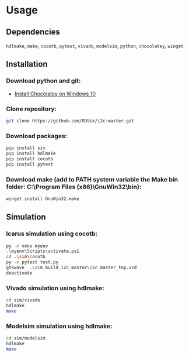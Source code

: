 # Usage

## Dependencies 

`hdlmake`, `make`, `cocotb`, `pytest`, `vivado`, `modelsim`, `python`, `chocolatey`, `winget`

## Installation

### Download python and git:
- [Install Chocolatey on Windows 10](https://gist.github.com/lopezjurip/2a188c90284bf239197b)

### Clone repository:
```bash
git clone https://github.com/RDSik/i2c-master.git
```

### Download packages:
```bash
pip install six
pip install hdlmake
pip install cocotb
pip install pytest
```

### Download make (add to PATH system variable the Make bin folder: C:\Program Files (x86)\GnuWin32\bin):
```bash
winget install GnuWin32.make
```

## Simulation

### Icarus simulation using cocotb:
```bash
py -m venv myenv
.\myenv\Scripts\activate.ps1
cd .\sim\cocotb
py -m pytest test.py
gtkwave  .\sim_build_i2c_master\i2c_master_top.vcd
deactivate
```

### Vivado simulation using hdlmake:
```bash
cd sim/vivado
hdlmake
make
```

### Modelsim simulation using hdlmake:
```bash
cd sim/modelsim
hdlmake
make
```
